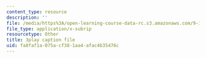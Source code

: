 ```yaml
---
content_type: resource
description: ''
file: /media/https%3A/open-learning-course-data-rc.s3.amazonaws.com/9-13-the-human-brain-spring-2019/fa8faf1a075acf381aa4afac4b35476c_Nk0H3o-hRMA.srt
file_type: application/x-subrip
resourcetype: Other
title: 3play caption file
uid: fa8faf1a-075a-cf38-1aa4-afac4b35476c
---
```

